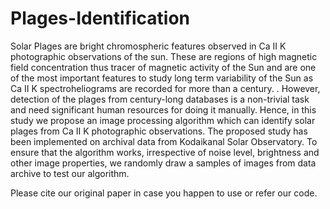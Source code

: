 # Plages-Identification

Solar Plages are bright chromospheric features observed in Ca II K photographic observations of the sun. These are regions of high magnetic field concentration thus tracer of magnetic activity of the Sun and are one of the most important features to study long term variability of the Sun as Ca II K spectroheliograms are recorded for more than a century. . However, detection of the plages from century-long databases is a non-trivial task and need significant human resources for doing it manually. Hence, in this study we propose an image processing algorithm which can identify solar plages from Ca II K photographic observations. The proposed study has been implemented on archival data from Kodaikanal Solar Observatory. To ensure that the algorithm works, irrespective of noise level, brightness and other image properties, we randomly draw a samples of images from data archive to test our algorithm.

Please cite our original paper in case you happen to use or refer our code.
